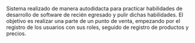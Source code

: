 Sistema realizado de manera autodidacta para practicar habilidades de desarrollo de software de recién egresado y pulir dichas habilidades.
El objetivo es realizar una parte de un punto de venta, empezando por el registro de los usuarios con sus roles, seguido de registro de productos y precios.
